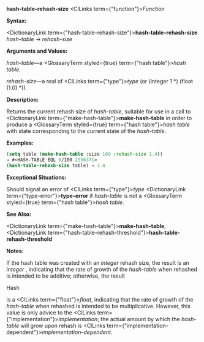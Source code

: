 **hash-table-rehash-size** <ClLinks  term={"function"}><i>Function</i></ClLinks> 



**Syntax:** 



<DictionaryLink  term={"hash-table-rehash-size"}><b>hash-table-rehash-size</b></DictionaryLink> *hash-table → rehash-size* 



**Arguments and Values:** 



*hash-table*—a <GlossaryTerm styled={true} term={"hash table"}><i>hash table</i></GlossaryTerm>. 



*rehash-size*—a *real* of <ClLinks  term={"type"}><i>type</i></ClLinks> (or (integer 1 \*) (float (1.0) \*)). 



**Description:** 



Returns the current rehash size of *hash-table*, suitable for use in a call to <DictionaryLink  term={"make-hash-table"}><b>make-hash-table</b></DictionaryLink> in order to produce a <GlossaryTerm styled={true} term={"hash table"}><i>hash table</i></GlossaryTerm> with state corresponding to the current state of the *hash-table*. 



**Examples:**
```lisp
(setq table (make-hash-table :size 100 :rehash-size 1.4)) 
→ #<HASH-TABLE EQL 0/100 2556371> 
(hash-table-rehash-size table) → 1.4 
```
**Exceptional Situations:** 



Should signal an error of <ClLinks  term={"type"}><i>type</i></ClLinks> <DictionaryLink  term={"type-error"}><b>type-error</b></DictionaryLink> if *hash-table* is not a <GlossaryTerm styled={true} term={"hash table"}><i>hash table</i></GlossaryTerm>. 



**See Also:** 



<DictionaryLink  term={"make-hash-table"}><b>make-hash-table</b></DictionaryLink>, <DictionaryLink  term={"hash-table-rehash-threshold"}><b>hash-table-rehash-threshold</b></DictionaryLink> 



**Notes:** 



If the hash table was created with an *integer* rehash size, the result is an *integer* , indicating that the rate of growth of the *hash-table* when rehashed is intended to be additive; otherwise, the result 



Hash 



 



 



is a <ClLinks  term={"float"}><i>float</i></ClLinks>, indicating that the rate of growth of the *hash-table* when rehashed is intended to be multiplicative. However, this value is only advice to the <ClLinks  term={"implementation"}><i>implementation</i></ClLinks>; the actual amount by which the *hash-table* will grow upon rehash is <ClLinks  term={"implementation-dependent"}><i>implementation-dependent</i></ClLinks>. 



